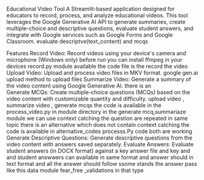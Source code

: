 Educational Video Tool
A Streamlit-based application designed for educators to record, process, and analyze educational videos. This tool leverages the Google Generative AI API to generate summaries, create multiple-choice and descriptive questions, evaluate student answers, and integrate with Google services such as Google Forms and Google Classroom.  evaluate descriptve(text_content) and mcqs 
  
Features
Record Video: Record videos using your device's camera and microphone (Windows only) before run  you can install ffmpeg in your devices record.py module available the code  file is the record the video 
Upload Video: Upload and process video files in MKV format. google gen.ai upload method to upload files 
Summarize Video: Generate a summary of the video content using Google Generative AI. there is an  
Generate MCQs: Create multiple-choice questions (MCQs) based on the video content with customizable quantity and difficulty. upload video , summarize video , generate mcqs  the code is available in the process_video.py  in module directory in the generate mcq,summariaze module we can use context catching the question are repeated in same topic there is an alternative which does not contain context catching the code is available in alternative_codes processs.Py code both are working 
Generate Descriptive Questions: Generate descriptive questions from the video content with answers saved separately.
Evaluate Answers: Evaluate student answers (in DOCX format) against a key answer file and  key and and student answwers can available in same format and answer should in text format and all the answer should follow ssome stands the answer pass like this data module  fear_free _validations in that type
